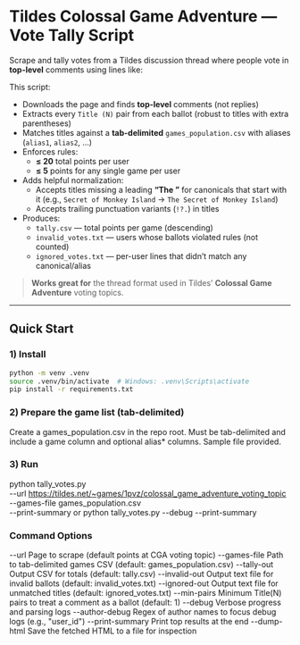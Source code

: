 # Tildes Colossal Game Adventure — Vote Tally Script

Scrape and tally votes from a Tildes discussion thread where people vote in **top-level** comments using lines like:


This script:
- Downloads the page and finds **top-level** comments (not replies)  
- Extracts every `Title (N)` pair from each ballot (robust to titles with extra parentheses)  
- Matches titles against a **tab-delimited** `games_population.csv` with aliases (`alias1`, `alias2`, …)  
- Enforces rules:
  - **≤ 20** total points per user
  - **≤ 5** points for any single game per user
- Adds helpful normalization:
  - Accepts titles missing a leading **“The ”** for canonicals that start with it (e.g., `Secret of Monkey Island` → `The Secret of Monkey Island`)
  - Accepts trailing punctuation variants (`!?.`) in titles
- Produces:
  - `tally.csv` — total points per game (descending)
  - `invalid_votes.txt` — users whose ballots violated rules (not counted)
  - `ignored_votes.txt` — per-user lines that didn’t match any canonical/alias

> **Works great for** the thread format used in Tildes’ **Colossal Game Adventure** voting topics.

---

## Quick Start

### 1) Install
```bash
python -m venv .venv
source .venv/bin/activate  # Windows: .venv\Scripts\activate
pip install -r requirements.txt
```

### 2) Prepare the game list (tab-delimited)
Create a games_population.csv in the repo root. Must be tab-delimited and include a game column and optional alias* columns. Sample file provided.

### 3) Run
python tally_votes.py \
  --url https://tildes.net/~games/1pvz/colossal_game_adventure_voting_topic \
  --games-file games_population.csv \
  --print-summary
or
python tally_votes.py --debug --print-summary


### Command Options
--url           Page to scrape (default points at CGA voting topic)
--games-file    Path to tab-delimited games CSV (default: games_population.csv)
--tally-out     Output CSV for totals (default: tally.csv)
--invalid-out   Output text file for invalid ballots (default: invalid_votes.txt)
--ignored-out   Output text file for unmatched titles (default: ignored_votes.txt)
--min-pairs     Minimum Title(N) pairs to treat a comment as a ballot (default: 1)
--debug         Verbose progress and parsing logs
--author-debug  Regex of author names to focus debug logs (e.g., "user_id")
--print-summary Print top results at the end
--dump-html     Save the fetched HTML to a file for inspection
